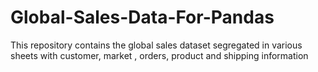 # Global-Sales-Data-For-Pandas
This repository contains the global sales dataset segregated in various sheets with customer, market , orders, product and shipping information 
